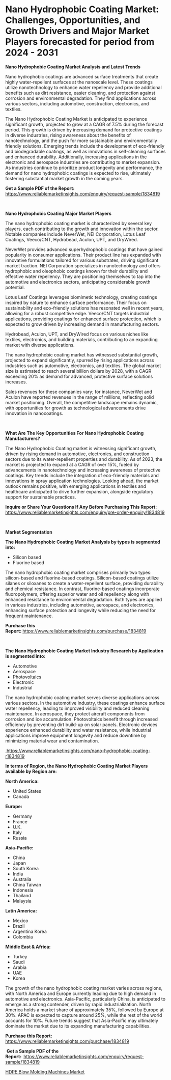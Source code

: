 <p><h1>Nano Hydrophobic Coating Market: Challenges, Opportunities, and Growth Drivers and Major Market Players forecasted for period from 2024 - 2031</h1></p><p><strong>Nano Hydrophobic Coating Market Analysis and Latest Trends</strong></p>
<p><p>Nano hydrophobic coatings are advanced surface treatments that create highly water-repellent surfaces at the nanoscale level. These coatings utilize nanotechnology to enhance water repellency and provide additional benefits such as dirt resistance, easier cleaning, and protection against corrosion and environmental degradation. They find applications across various sectors, including automotive, construction, electronics, and textiles.</p><p>The Nano Hydrophobic Coating Market is anticipated to experience significant growth, projected to grow at a CAGR of 7.5% during the forecast period. This growth is driven by increasing demand for protective coatings in diverse industries, rising awareness about the benefits of nanotechnology, and the push for more sustainable and environmentally friendly solutions. Emerging trends include the development of eco-friendly and biodegradable coatings, as well as innovations in self-cleaning surfaces and enhanced durability. Additionally, increasing applications in the electronic and aerospace industries are contributing to market expansion. As industries continue to prioritize product longevity and performance, the demand for nano hydrophobic coatings is expected to rise, ultimately fostering substantial market growth in the coming years.</p></p>
<p><strong>Get a Sample PDF of the Report:&nbsp;</strong> <a href="https://www.reliablemarketinsights.com/enquiry/request-sample/1834819?utm_campaign=2012&utm_medium=2&utm_source=Github&utm_content=ia&utm_term=31122024&utm_id=nano-hydrophobic-coating">https://www.reliablemarketinsights.com/enquiry/request-sample/1834819</a></p>
<p>&nbsp;</p>
<p><strong>Nano Hydrophobic Coating Major Market Players</strong></p>
<p><p>The nano hydrophobic coating market is characterized by several key players, each contributing to the growth and innovation within the sector. Notable companies include NeverWet, NEI Corporation, Lotus Leaf Coatings, Veeco/CNT, Hydrobead, Aculon, UPT, and DryWired.</p><p>NeverWet provides advanced superhydrophobic coatings that have gained popularity in consumer applications. Their product line has expanded with innovative formulations tailored for various substrates, driving significant market traction. NEI Corporation specializes in nanotechnology and offers hydrophobic and oleophobic coatings known for their durability and effective water repellency. They are positioning themselves to tap into the automotive and electronics sectors, anticipating considerable growth potential.</p><p>Lotus Leaf Coatings leverages biomimetic technology, creating coatings inspired by nature to enhance surface performance. Their focus on sustainability and eco-friendly solutions has resonated well in recent years, allowing for a robust competitive edge. Veeco/CNT targets industrial applications, providing coatings for enhanced surface protection, which is expected to grow driven by increasing demand in manufacturing sectors.</p><p>Hydrobead, Aculon, UPT, and DryWired focus on various niches like textiles, electronics, and building materials, contributing to an expanding market with diverse applications. </p><p>The nano hydrophobic coating market has witnessed substantial growth, projected to expand significantly, spurred by rising applications across industries such as automotive, electronics, and textiles. The global market size is estimated to reach several billion dollars by 2028, with a CAGR exceeding 20% as demand for advanced, protective surface solutions increases.</p><p>Sales revenues for these companies vary; for instance, NeverWet and Aculon have reported revenues in the range of millions, reflecting solid market positioning. Overall, the competitive landscape remains dynamic, with opportunities for growth as technological advancements drive innovation in nanocoatings.</p></p>
<p>&nbsp;</p>
<p><strong>What Are The Key Opportunities For Nano Hydrophobic Coating Manufacturers?</strong></p>
<p><p>The Nano Hydrophobic Coating market is witnessing significant growth, driven by rising demand in automotive, electronics, and construction sectors due to its water-repellent properties and durability. As of 2023, the market is projected to expand at a CAGR of over 15%, fueled by advancements in nanotechnology and increasing awareness of protective coatings. Key trends include the integration of eco-friendly materials and innovations in spray application technologies. Looking ahead, the market outlook remains positive, with emerging applications in textiles and healthcare anticipated to drive further expansion, alongside regulatory support for sustainable practices.</p></p>
<p><strong>Inquire or Share Your Questions If Any Before Purchasing This Report:</strong> <a href="https://www.reliablemarketinsights.com/enquiry/pre-order-enquiry/1834819?utm_campaign=2012&utm_medium=2&utm_source=Github&utm_content=ia&utm_term=31122024&utm_id=nano-hydrophobic-coating">https://www.reliablemarketinsights.com/enquiry/pre-order-enquiry/1834819</a></p>
<p>&nbsp;</p>
<p><strong>Market Segmentation</strong></p>
<p><strong>The Nano Hydrophobic Coating Market Analysis by types is segmented into:</strong></p>
<p><ul><li>Silicon based</li><li>Fluorine based</li></ul></p>
<p><p>The nano hydrophobic coating market comprises primarily two types: silicon-based and fluorine-based coatings. Silicon-based coatings utilize silanes or siloxanes to create a water-repellent surface, providing durability and chemical resistance. In contrast, fluorine-based coatings incorporate fluoropolymers, offering superior water and oil repellency along with enhanced resistance to environmental degradation. Both types are applied in various industries, including automotive, aerospace, and electronics, enhancing surface protection and longevity while reducing the need for frequent maintenance.</p></p>
<p><strong>Purchase this Report:&nbsp;</strong><a href="https://www.reliablemarketinsights.com/purchase/1834819?utm_campaign=2012&utm_medium=2&utm_source=Github&utm_content=ia&utm_term=31122024&utm_id=nano-hydrophobic-coating">https://www.reliablemarketinsights.com/purchase/1834819</a></p>
<p>&nbsp;</p>
<p><strong>The Nano Hydrophobic Coating Market Industry Research by Application is segmented into:</strong></p>
<p><ul><li>Automotive</li><li>Aerospace</li><li>Photovoltaics</li><li>Electronic</li><li>Industrial</li></ul></p>
<p><p>The nano hydrophobic coating market serves diverse applications across various sectors. In the automotive industry, these coatings enhance surface water repellency, leading to improved visibility and reduced cleaning maintenance. In aerospace, they protect aircraft components from corrosion and ice accumulation. Photovoltaics benefit through increased efficiency by preventing dirt build-up on solar panels. Electronic devices experience enhanced durability and water resistance, while industrial applications improve equipment longevity and reduce downtime by minimizing material wear and contamination.</p></p>
<p><a href="https://www.reliablemarketinsights.com/nano-hydrophobic-coating-r1834819?utm_campaign=2012&utm_medium=2&utm_source=Github&utm_content=ia&utm_term=31122024&utm_id=nano-hydrophobic-coating">&nbsp;https://www.reliablemarketinsights.com/nano-hydrophobic-coating-r1834819</a></p>
<p><strong>In terms of Region, the Nano Hydrophobic Coating Market Players available by Region are:</strong></p>
<p>
    <p> <strong> North America: </strong>
        <ul>
            <li>United States</li>
            <li>Canada</li>
        </ul>
        </p> 
    <p> <strong> Europe: </strong>
        <ul>
            <li>Germany</li>
            <li>France</li>
            <li>U.K.</li>
            <li>Italy</li>
            <li>Russia</li>
        </ul>
        </p> 
    <p> <strong> Asia-Pacific: </strong>
        <ul>
            <li>China</li>
            <li>Japan</li>
            <li>South Korea</li>
            <li>India</li>
            <li>Australia</li>
            <li>China Taiwan</li>
            <li>Indonesia</li>
            <li>Thailand</li>
            <li>Malaysia</li>
        </ul>
        </p> 
    <p> <strong> Latin America: </strong>
        <ul>
            <li>Mexico</li>
            <li>Brazil</li>
            <li>Argentina Korea</li>
            <li>Colombia</li>
        </ul>
        </p> 
    <p> <strong> Middle East & Africa: </strong>
        <ul>
            <li>Turkey</li>
            <li>Saudi</li>
            <li>Arabia</li>
            <li>UAE</li>
            <li>Korea</li>
        </ul>
    </p>
    </p>
<p><p>The growth of the nano hydrophobic coating market varies across regions, with North America and Europe currently leading due to high demand in automotive and electronics. Asia-Pacific, particularly China, is anticipated to emerge as a strong contender, driven by rapid industrialization. North America holds a market share of approximately 35%, followed by Europe at 30%. APAC is expected to capture around 25%, while the rest of the world accounts for 10%. Future trends suggest that Asia-Pacific may ultimately dominate the market due to its expanding manufacturing capabilities.</p></p>
<p><strong>Purchase this Report: </strong><a href="https://www.reliablemarketinsights.com/purchase/1834819?utm_campaign=2012&utm_medium=2&utm_source=Github&utm_content=ia&utm_term=31122024&utm_id=nano-hydrophobic-coating">https://www.reliablemarketinsights.com/purchase/1834819</a></p>
<p>&nbsp;<strong>Get a Sample PDF of the Report:&nbsp;&nbsp;</strong><a href="https://www.reliablemarketinsights.com/enquiry/request-sample/1834819?utm_campaign=2012&utm_medium=2&utm_source=Github&utm_content=ia&utm_term=31122024&utm_id=nano-hydrophobic-coating">https://www.reliablemarketinsights.com/enquiry/request-sample/1834819</a></p>
<p><strong></strong></p>
<p><p><a href="https://github.com/JakirUddin511/Market-Research-Report-List-1/blob/main/hdpe-blow-molding-machines-market.md?utm_campaign=2012&utm_medium=2&utm_source=Github&utm_content=ia&utm_term=31122024&utm_id=nano-hydrophobic-coating">HDPE Blow Molding Machines Market</a></p></p>